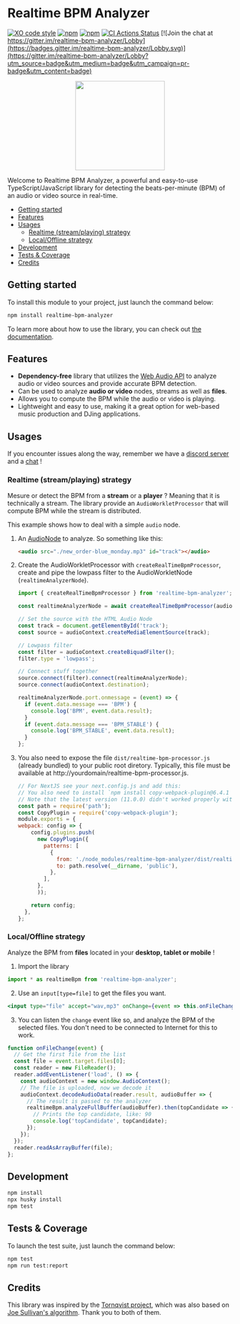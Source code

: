 # Realtime BPM Analyzer
[![XO code style](https://img.shields.io/badge/code_style-XO-5ed9c7.svg)](https://github.com/xojs/xo)
[![npm](https://img.shields.io/npm/dm/realtime-bpm-analyzer.svg)](https://www.npmjs.com/package/realtime-bpm-analyzer)
[![npm](https://img.shields.io/npm/l/realtime-bpm-analyzer.svg)](https://github.com/dlepaux/realtime-bpm-analyzer/blob/master/licence.md)
[![CI Actions Status](https://github.com/dlepaux/realtime-bpm-analyzer/workflows/CI/badge.svg)](https://github.com/dlepaux/realtime-bpm-analyzer/actions)
[![Join the chat at https://gitter.im/realtime-bpm-analyzer/Lobby](https://badges.gitter.im/realtime-bpm-analyzer/Lobby.svg)](https://gitter.im/realtime-bpm-analyzer/Lobby?utm_source=badge&utm_medium=badge&utm_campaign=pr-badge&utm_content=badge)

<div>
  <p align="center">
    <img src="https://dlepaux.github.io/realtime-bpm-analyzer/realtime-bpm-analyzer-icon.png" style="width: 200px; height: auto;">
  </p>
</div>

Welcome to Realtime BPM Analyzer, a powerful and easy-to-use TypeScript/JavaScript library for detecting the beats-per-minute (BPM) of an audio or video source in real-time.

- [Getting started](#getting-started)
- [Features](#features)
- [Usages](#usages)
  - [Realtime (stream/playing) strategy](#realtime-stream-playing-strategy)
  - [Local/Offline strategy](#localoffline-strategy)
- [Development](#development)
- [Tests & Coverage](#tests--coverage)
- [Credits](#credits)

## Getting started

To install this module to your project, just launch the command below:

```bash
npm install realtime-bpm-analyzer
```

To learn more about how to use the library, you can check out [the documentation](https://dlepaux.github.io/realtime-bpm-analyzer).

## Features

- **Dependency-free** library that utilizes the [Web Audio API](https://developer.mozilla.org/en-US/docs/Web/API/Web_Audio_API) to analyze audio or video sources and provide accurate BPM detection.
- Can be used to analyze **audio or video** nodes, streams as well as **files**.
- Allows you to compute the BPM while the audio or video is playing.
- Lightweight and easy to use, making it a great option for web-based music production and DJing applications.

## Usages

If you encounter issues along the way, remember we have a [discord server](https://discord.gg/3xV7TGmq) and a [chat](https://gitter.im/realtime-bpm-analyzer/Lobby) !

### Realtime (stream/playing) strategy

Mesure or detect the BPM from a **stream** or a **player** ? Meaning that it is technically a stream. The library provide an `AudioWorkletProcessor` that will compute BPM while the stream is distributed.

This example shows how to deal with a simple `audio` node.

1. An [AudioNode](https://developer.mozilla.org/en-US/docs/Web/API/AudioNode) to analyze. So something like this:
    ```html
    <audio src="./new_order-blue_monday.mp3" id="track"></audio>
    ```

2. Create the AudioWorkletProcessor with `createRealTimeBpmProcessor`, create and pipe the lowpass filter to the AudioWorkletNode (`realtimeAnalyzerNode`).
    ```javascript
    import { createRealTimeBpmProcessor } from 'realtime-bpm-analyzer';

    const realtimeAnalyzerNode = await createRealTimeBpmProcessor(audioContext);

    // Set the source with the HTML Audio Node
    const track = document.getElementById('track');
    const source = audioContext.createMediaElementSource(track);

    // Lowpass filter
    const filter = audioContext.createBiquadFilter();
    filter.type = 'lowpass';

    // Connect stuff together
    source.connect(filter).connect(realtimeAnalyzerNode);
    source.connect(audioContext.destination);

    realtimeAnalyzerNode.port.onmessage = (event) => {
      if (event.data.message === 'BPM') {
        console.log('BPM', event.data.result);
      }
      if (event.data.message === 'BPM_STABLE') {
        console.log('BPM_STABLE', event.data.result);
      }
    };
    ```

3. You also need to expose the file `dist/realtime-bpm-processor.js` (already bundled) to your public root diretory. Typically, this file must be available at http://yourdomain/realtime-bpm-processor.js.

    ```javascript
    // For NextJS see your next.config.js and add this:
    // You also need to install `npm install copy-webpack-plugin@6.4.1 -D`
    // Note that the latest version (11.0.0) didn't worked properly with NextJS 12
    const path = require('path');
    const CopyPlugin = require('copy-webpack-plugin');
    module.exports = {
    webpack: config => {
        config.plugins.push(
          new CopyPlugin({
            patterns: [
              {
                from: './node_modules/realtime-bpm-analyzer/dist/realtime-bpm-processor.js',
                to: path.resolve(__dirname, 'public'),
              },
            ],
          },
          ));

        return config;
      },
    };
    ```

### Local/Offline strategy

Analyze the BPM from **files** located in your **desktop, tablet or mobile** !

1. Import the library
```javascript
import * as realtimeBpm from 'realtime-bpm-analyzer';
```

2. Use an `input[type=file]` to get the files you want.
```jsx
<input type="file" accept="wav,mp3" onChange={event => this.onFileChange(event)}/>
```

3. You can listen the `change` event like so, and analyze the BPM of the selected files. You don't need to be connected to Internet for this to work.
```javascript
function onFileChange(event) {
  // Get the first file from the list
  const file = event.target.files[0];
  const reader = new FileReader();
  reader.addEventListener('load', () => {
    const audioContext = new window.AudioContext();
    // The file is uploaded, now we decode it
    audioContext.decodeAudioData(reader.result, audioBuffer => {
      // The result is passed to the analyzer
      realtimeBpm.analyzeFullBuffer(audioBuffer).then(topCandidate => {
        // Prints the top candidate, like: 90
        console.log('topCandidate', topCandidate);
      });
    });
  });
  reader.readAsArrayBuffer(file);
};
```

## Development

```bash
npm install
npx husky install
npm test
```

## Tests & Coverage

To launch the test suite, just launch the command below:

```bash
npm test
npm run test:report
```

## Credits

This library was inspired by the [Tornqvist project](https://github.com/tornqvist/bpm-detective), which was also based on [Joe Sullivan's algorithm](http://joesul.li/van/beat-detection-using-web-audio/). Thank you to both of them.
